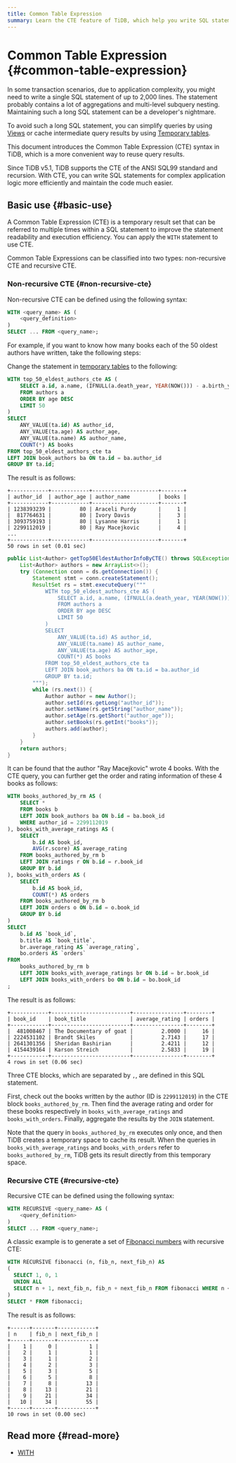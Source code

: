 ```yaml
---
title: Common Table Expression
summary: Learn the CTE feature of TiDB, which help you write SQL statements more efficiently.
---
```


# Common Table Expression {#common-table-expression}

In some transaction scenarios, due to application complexity, you might need to write a single SQL statement of up to 2,000 lines. The statement probably contains a lot of aggregations and multi-level subquery nesting. Maintaining such a long SQL statement can be a developer's nightmare.

To avoid such a long SQL statement, you can simplify queries by using [Views](/develop/dev-guide-use-views.md) or cache intermediate query results by using [Temporary tables](/develop/dev-guide-use-temporary-tables.md).

This document introduces the Common Table Expression (CTE) syntax in TiDB, which is a more convenient way to reuse query results.

Since TiDB v5.1, TiDB supports the CTE of the ANSI SQL99 standard and recursion. With CTE, you can write SQL statements for complex application logic more efficiently and maintain the code much easier.

## Basic use {#basic-use}

A Common Table Expression (CTE) is a temporary result set that can be referred to multiple times within a SQL statement to improve the statement readability and execution efficiency. You can apply the `WITH` statement to use CTE.

Common Table Expressions can be classified into two types: non-recursive CTE and recursive CTE.

### Non-recursive CTE {#non-recursive-cte}

Non-recursive CTE can be defined using the following syntax:

```sql
WITH <query_name> AS (
    <query_definition>
)
SELECT ... FROM <query_name>;
```

For example, if you want to know how many books each of the 50 oldest authors have written, take the following steps:

<SimpleTab groupId="language">
<div label="SQL" value="sql">

Change the statement in [temporary tables](/develop/dev-guide-use-temporary-tables.md) to the following:

```sql
WITH top_50_eldest_authors_cte AS (
    SELECT a.id, a.name, (IFNULL(a.death_year, YEAR(NOW())) - a.birth_year) AS age
    FROM authors a
    ORDER BY age DESC
    LIMIT 50
)
SELECT
    ANY_VALUE(ta.id) AS author_id,
    ANY_VALUE(ta.age) AS author_age,
    ANY_VALUE(ta.name) AS author_name,
    COUNT(*) AS books
FROM top_50_eldest_authors_cte ta
LEFT JOIN book_authors ba ON ta.id = ba.author_id
GROUP BY ta.id;
```

The result is as follows:

```
+------------+------------+---------------------+-------+
| author_id  | author_age | author_name         | books |
+------------+------------+---------------------+-------+
| 1238393239 |         80 | Araceli Purdy       |     1 |
|  817764631 |         80 | Ivory Davis         |     3 |
| 3093759193 |         80 | Lysanne Harris      |     1 |
| 2299112019 |         80 | Ray Macejkovic      |     4 |
...
+------------+------------+---------------------+-------+
50 rows in set (0.01 sec)
```

</div>
<div label="Java" value = "java">

```java
public List<Author> getTop50EldestAuthorInfoByCTE() throws SQLException {
    List<Author> authors = new ArrayList<>();
    try (Connection conn = ds.getConnection()) {
        Statement stmt = conn.createStatement();
        ResultSet rs = stmt.executeQuery("""
            WITH top_50_eldest_authors_cte AS (
                SELECT a.id, a.name, (IFNULL(a.death_year, YEAR(NOW())) - a.birth_year) AS age
                FROM authors a
                ORDER BY age DESC
                LIMIT 50
            )
            SELECT
                ANY_VALUE(ta.id) AS author_id,
                ANY_VALUE(ta.name) AS author_name,
                ANY_VALUE(ta.age) AS author_age,
                COUNT(*) AS books
            FROM top_50_eldest_authors_cte ta
            LEFT JOIN book_authors ba ON ta.id = ba.author_id
            GROUP BY ta.id;
        """);
        while (rs.next()) {
            Author author = new Author();
            author.setId(rs.getLong("author_id"));
            author.setName(rs.getString("author_name"));
            author.setAge(rs.getShort("author_age"));
            author.setBooks(rs.getInt("books"));
            authors.add(author);
        }
    }
    return authors;
}
```

</div>
</SimpleTab>

It can be found that the author "Ray Macejkovic" wrote 4 books. With the CTE query, you can further get the order and rating information of these 4 books as follows:

```sql
WITH books_authored_by_rm AS (
    SELECT *
    FROM books b
    LEFT JOIN book_authors ba ON b.id = ba.book_id
    WHERE author_id = 2299112019
), books_with_average_ratings AS (
    SELECT
        b.id AS book_id,
        AVG(r.score) AS average_rating
    FROM books_authored_by_rm b
    LEFT JOIN ratings r ON b.id = r.book_id
    GROUP BY b.id
), books_with_orders AS (
    SELECT
        b.id AS book_id,
        COUNT(*) AS orders
    FROM books_authored_by_rm b
    LEFT JOIN orders o ON b.id = o.book_id
    GROUP BY b.id
)
SELECT
    b.id AS `book_id`,
    b.title AS `book_title`,
    br.average_rating AS `average_rating`,
    bo.orders AS `orders`
FROM
    books_authored_by_rm b
    LEFT JOIN books_with_average_ratings br ON b.id = br.book_id
    LEFT JOIN books_with_orders bo ON b.id = bo.book_id
;
```

The result is as follows:

```
+------------+-------------------------+----------------+--------+
| book_id    | book_title              | average_rating | orders |
+------------+-------------------------+----------------+--------+
|  481008467 | The Documentary of goat |         2.0000 |     16 |
| 2224531102 | Brandt Skiles           |         2.7143 |     17 |
| 2641301356 | Sheridan Bashirian      |         2.4211 |     12 |
| 4154439164 | Karson Streich          |         2.5833 |     19 |
+------------+-------------------------+----------------+--------+
4 rows in set (0.06 sec)
```

Three CTE blocks, which are separated by `,`, are defined in this SQL statement.

First, check out the books written by the author (ID is `2299112019`) in the CTE block `books_authored_by_rm`. Then find the average rating and order for these books respectively in `books_with_average_ratings` and `books_with_orders`. Finally, aggregate the results by the `JOIN` statement.

Note that the query in `books_authored_by_rm` executes only once, and then TiDB creates a temporary space to cache its result. When the queries in `books_with_average_ratings` and `books_with_orders` refer to `books_authored_by_rm`, TiDB gets its result directly from this temporary space.

### Recursive CTE {#recursive-cte}

Recursive CTE can be defined using the following syntax:

```sql
WITH RECURSIVE <query_name> AS (
    <query_definition>
)
SELECT ... FROM <query_name>;
```

A classic example is to generate a set of [Fibonacci numbers](https://en.wikipedia.org/wiki/Fibonacci_number) with recursive CTE:

```sql
WITH RECURSIVE fibonacci (n, fib_n, next_fib_n) AS
(
  SELECT 1, 0, 1
  UNION ALL
  SELECT n + 1, next_fib_n, fib_n + next_fib_n FROM fibonacci WHERE n < 10
)
SELECT * FROM fibonacci;
```

The result is as follows:

```
+------+-------+------------+
| n    | fib_n | next_fib_n |
+------+-------+------------+
|    1 |     0 |          1 |
|    2 |     1 |          1 |
|    3 |     1 |          2 |
|    4 |     2 |          3 |
|    5 |     3 |          5 |
|    6 |     5 |          8 |
|    7 |     8 |         13 |
|    8 |    13 |         21 |
|    9 |    21 |         34 |
|   10 |    34 |         55 |
+------+-------+------------+
10 rows in set (0.00 sec)
```

## Read more {#read-more}

-   [WITH](/sql-statements/sql-statement-with.md)
